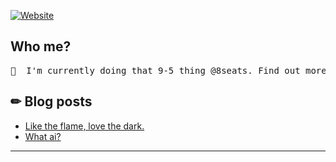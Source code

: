 [![Website](https://img.shields.io/website?label=adimension.io&style=for-the-badge&url=https%3A%2F%2Fadimension.io)](https://adimension.io)

## Who me?

<pre>🌱  I'm currently doing that 9-5 thing @8seats. Find out more about me here https://www.adimension.io/about </pre>

## ✏ Blog posts

<!-- BLOG-POST-LIST:START -->
- [Like the flame, love the dark.](https://www.adimension.io/blog/like-the-flame)
- [What ai?](https://www.adimension.io/blog/what-ai)
<!-- BLOG-POST-LIST:END -->


---

[website]: https://adimension.io
[emacs]: https://github.com/topics/emacs
[nvim]: https://github.com/neovim/neovim
[fish]: https://github.com/fish-shell/fish-shell
